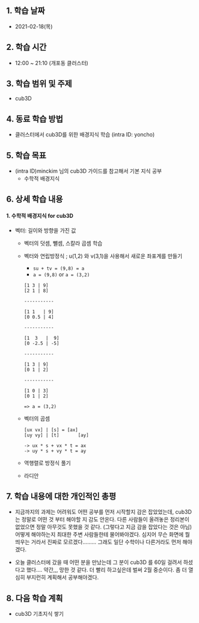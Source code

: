## 1. 학습 날짜

* 2021-02-18(목)



## 2. 학습 시간

* 12:00 ~ 21:10 (개포동 클러스터)



## 3. 학습 범위 및 주제

* cub3D



## 4. 동료 학습 방법

* 클러스터에서 cub3D를 위한 배경지식 학습 (intra ID: yoncho)



## 5. 학습 목표

* (intra ID)minckim 님의 cub3D 가이드를 참고해서 기본 지식 공부
  * 수학적 배경지식



## 6. 상세 학습 내용

#### 1. 수학적 배경지식 for cub3D

* 벡터: 길이와 방향을 가진 값

  * 벡터의 덧셈, 뺄셈, 스칼라 곱셈 학습

  * 벡터와 연립방정식 ; u(1,2) 와 v(3,1)을 사용해서 새로운 좌표계를 만들기

    * `su + tv = (9,8) = a` 
    * `a = (9,8)` or `a = (3,2)` 

    ```]
    [1 3 | 9]
    [2 1 | 8]
    
    -----------
    
    [1 1   | 9]
    [0 0.5 | 4]
    
    -----------
    
    [1  3   |  9]
    [0 -2.5 | -5]
    
    -----------
    
    [1 3 | 9]
    [0 1 | 2]
    
    -----------
    
    [1 0 | 3]
    [0 1 | 2]
    
    => a = (3,2)
    ```

  * 벡터의 곱셈

    ```
    [ux vx] | [s] = [ax]
    [uy vy] | [t]		[ay]
    
    -> ux * s + vx * t = ax
    -> uy * s + vy * t = ay
    ```

  * 역행렬로 방정식 풀기

  * 라디안



## 7. 학습 내용에 대한 개인적인 총평

* 지금까지의 과제는 어려워도 어떤 공부를 먼저 시작할지 감은 잡았었는데, cub3D 는 정말로 어떤 것 부터 해야할 지 감도 안온다. 다른 사람들이 올려놓은 정리본이 없었으면 정말 아무것도 못했을 것 같다. (그렇다고 지금 감을 잡았다는 것은 아님) 어떻게 해야하는지 최대한 주변 사람들한테 물어봐야겠다. 심지어 무슨 화면에 뭘 띄우는 거라서 진짜로 모르겠다......... 그래도 일단 수학이나 다른거라도 먼저 해야겠다.

* 오늘 클러스터에 갔을 때 어떤 분을 만났는데 그 분이 cub3D 를 60일 걸려서 하셨다고 했다.... 약간,,, 망한 것 같다. 더 빨리 하고싶은데 벌써 2월 중순이다. 좀 더 열심히 부지런히 계획해서 공부해야겠다.



## 8. 다음 학습 계획

* cub3D 기초지식 쌓기

